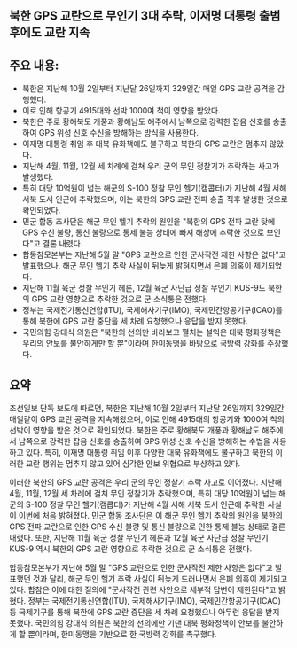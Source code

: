 ## 북한 GPS 교란으로 무인기 3대 추락, 이재명 대통령 출범 후에도 교란 지속

## 주요 내용:
*   북한은 지난해 10월 2일부터 지난달 26일까지 329일간 매일 GPS 교란 공격을 감행했다.
*   이로 인해 항공기 4915대와 선박 1000여 척이 영향을 받았다.
*   북한은 주로 황해북도 개풍과 황해남도 해주에서 남쪽으로 강력한 잡음 신호를 송출하여 GPS 위성 신호 수신을 방해하는 방식을 사용한다.
*   이재명 대통령 취임 후 대북 유화책에도 불구하고 북한의 GPS 교란은 멈추지 않았다.
*   지난해 4월, 11월, 12월 세 차례에 걸쳐 우리 군의 무인 정찰기가 추락하는 사고가 발생했다.
*   특히 대당 10억원이 넘는 해군의 S-100 정찰 무인 헬기(캠콥터)가 지난해 4월 서해 서북 도서 인근에 추락했으며, 이는 북한의 GPS 교란 전파 송출 직후 발생한 것으로 확인되었다.
*   민군 합동 조사단은 해군 무인 헬기 추락의 원인을 "북한의 GPS 전파 교란 탓에 GPS 수신 불량, 통신 불량으로 통제 불능 상태에 빠져 해상에 추락한 것으로 보인다"고 결론 내렸다.
*   합동참모본부는 지난해 5월 말 "GPS 교란으로 인한 군사작전 제한 사항은 없다"고 발표했으나, 해군 무인 헬기 추락 사실이 뒤늦게 밝혀지면서 은폐 의혹이 제기되었다.
*   지난해 11월 육군 정찰 무인기 헤론, 12월 육군 사단급 정찰 무인기 KUS-9도 북한의 GPS 교란 영향으로 추락한 것으로 군 소식통은 전했다.
*   정부는 국제전기통신연합(ITU), 국제해사기구(IMO), 국제민간항공기구(ICAO)를 통해 북한에 GPS 교란 중단을 세 차례 요청했으나 응답을 받지 못했다.
*   국민의힘 강대식 의원은 "북한의 선의만 바라보고 펼치는 설익은 대북 평화정책은 우리의 안보를 불안하게만 할 뿐"이라며 한미동맹을 바탕으로 국방력 강화를 주장했다.

## 요약

조선일보 단독 보도에 따르면, 북한은 지난해 10월 2일부터 지난달 26일까지 329일간 매일같이 GPS 교란 공격을 지속해왔으며, 이로 인해 4915대의 항공기와 1000여 척의 선박이 영향을 받은 것으로 확인되었다. 북한은 주로 황해북도 개풍과 황해남도 해주에서 남쪽으로 강력한 잡음 신호를 송출하여 GPS 위성 신호 수신을 방해하는 수법을 사용하고 있다. 특히, 이재명 대통령 취임 이후 다양한 대북 유화책에도 불구하고 북한의 이러한 교란 행위는 멈추지 않고 있어 심각한 안보 위협으로 부상하고 있다.

이러한 북한의 GPS 교란 공격은 우리 군의 무인 정찰기 추락 사고로 이어졌다. 지난해 4월, 11월, 12월 세 차례에 걸쳐 무인 정찰기가 추락했으며, 특히 대당 10억원이 넘는 해군의 S-100 정찰 무인 헬기(캠콥터)가 지난해 4월 서해 서북 도서 인근에 추락한 사실이 이번에 처음 밝혀졌다. 민군 합동 조사단은 이 해군 무인 헬기 추락의 원인을 북한의 GPS 전파 교란으로 인한 GPS 수신 불량 및 통신 불량으로 인한 통제 불능 상태로 결론 내렸다. 또한, 지난해 11월 육군 정찰 무인기 헤론과 12월 육군 사단급 정찰 무인기 KUS-9 역시 북한의 GPS 교란 영향으로 추락한 것으로 군 소식통은 전했다.

합동참모본부가 지난해 5월 말 "GPS 교란으로 인한 군사작전 제한 사항은 없다"고 발표했던 것과 달리, 해군 무인 헬기 추락 사실이 뒤늦게 드러나면서 은폐 의혹이 제기되고 있다. 합참은 이에 대한 질의에 "군사작전 관련 사안으로 세부적 답변이 제한된다"고 밝혔다. 정부는 국제전기통신연합(ITU), 국제해사기구(IMO), 국제민간항공기구(ICAO) 등 국제기구를 통해 북한에 GPS 교란 중단을 세 차례 요청했으나 아무런 응답을 받지 못했다. 국민의힘 강대식 의원은 북한의 선의에만 기댄 대북 평화정책이 안보를 불안하게 할 뿐이라며, 한미동맹을 기반으로 한 국방력 강화를 촉구했다.
